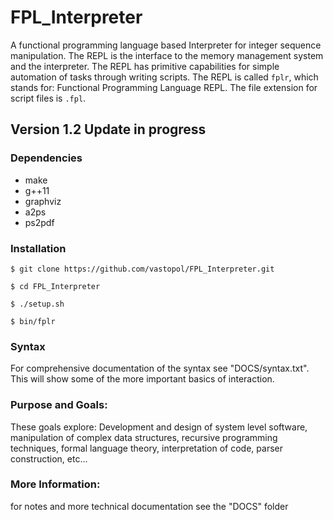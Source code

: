 # FPL_Interpreter
A functional programming language based Interpreter for integer sequence manipulation.
The REPL is the interface to the memory management system and the interpreter.
The REPL has primitive capabilities for simple automation of tasks through writing scripts.
The REPL is called `fplr`, which stands for: Functional Programming Language REPL.
The file extension for script files is `.fpl`.

## Version 1.2 Update in progress

### Dependencies
* make
* g++11
* graphviz
* a2ps
* ps2pdf


### Installation
```
$ git clone https://github.com/vastopol/FPL_Interpreter.git

$ cd FPL_Interpreter

$ ./setup.sh

$ bin/fplr
```

### Syntax
For comprehensive documentation of the syntax see "DOCS/syntax.txt".
This will show some of the more important basics of interaction.

### Purpose and Goals:
These goals explore:
Development and design of system level software, manipulation of complex data structures, recursive programming techniques, formal language theory, interpretation of code,
parser construction, etc...

### More Information:
for notes and more technical documentation see the "DOCS" folder
